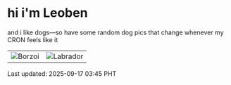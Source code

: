 # hi i'm Leoben

and i like dogs—so have some random dog pics that change whenever my CRON feels like it

|  |  |
|--------|----------|
| ![Borzoi](https://random-dog-vercel.vercel.app/api/random-borzoi?v=1758051925) | ![Labrador](https://random-dog-vercel.vercel.app/api/random-labrador?v=1758051925) |

Last updated: 2025-09-17 03:45 PHT
